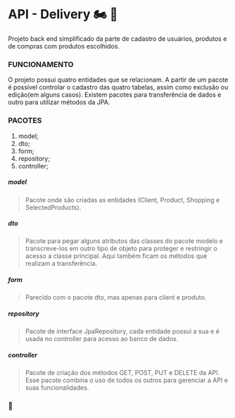 # API - Delivery :motorcycle: :motor_scooter: 

Projeto back end simplificado da parte de cadastro de usuários, produtos e de compras com produtos escolhidos.

### FUNCIONAMENTO

O projeto possui quatro entidades que se relacionam. A partir de um pacote é possível controlar o cadastro das quatro tabelas, assim como exclusão ou edição(em alguns casos). Existem pacotes para transferência de dados e outro para utilizar métodos da JPA.

### PACOTES

1. model;
2. dto;
3. form;
4. repository;
5. controller;

##### model

> Pacote onde são criadas as entidades (Client, Product, Shopping e SelectedProducts).

##### dto

> Pacote para pegar alguns atributos das classes do pacote modelo e transcreve-los em outro tipo de objeto para proteger e restringir o acesso a classe principal. Aqui também ficam os métodos que realizam a transferência.

##### form

> Parecido com o pacote dto, mas apenas para client e produto.

##### repository

> Pacote de interface JpaRepository, cada entidade possui a sua e é usada no controller para acesso ao banco de dados.

##### controller

> Pacote de criação dos métodos GET, POST, PUT e DELETE da API. Esse pacote combina o uso de todos os outros para gerenciar a API e suas funcionalidades.

### :wolf:
